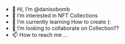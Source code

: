 - 👋 Hi, I’m @danisobomb
- 👀 I’m interested in NFT Collections
- 🌱 I’m currently learning How to create (:
- 💞️ I’m looking to collaborate on Collection??
- 📫 How to reach me ...

<!---
danisobomb/danisobomb is a ✨ special ✨ repository because its `README.md` (this file) appears on your GitHub profile.
You can click the Preview link to take a look at your changes.
--->

